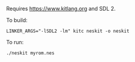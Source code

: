 Requires <https://www.kitlang.org> and SDL 2.

To build:

    LINKER_ARGS="-lSDL2 -lm" kitc neskit -o neskit

To run:

    ./neskit myrom.nes
